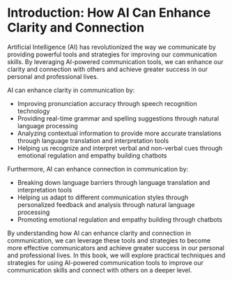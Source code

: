 Introduction: How AI Can Enhance Clarity and Connection
=======================================================

Artificial Intelligence (AI) has revolutionized the way we communicate by providing powerful tools and strategies for improving our communication skills. By leveraging AI-powered communication tools, we can enhance our clarity and connection with others and achieve greater success in our personal and professional lives.

AI can enhance clarity in communication by:

* Improving pronunciation accuracy through speech recognition technology
* Providing real-time grammar and spelling suggestions through natural language processing
* Analyzing contextual information to provide more accurate translations through language translation and interpretation tools
* Helping us recognize and interpret verbal and non-verbal cues through emotional regulation and empathy building chatbots

Furthermore, AI can enhance connection in communication by:

* Breaking down language barriers through language translation and interpretation tools
* Helping us adapt to different communication styles through personalized feedback and analysis through natural language processing
* Promoting emotional regulation and empathy building through chatbots

By understanding how AI can enhance clarity and connection in communication, we can leverage these tools and strategies to become more effective communicators and achieve greater success in our personal and professional lives. In this book, we will explore practical techniques and strategies for using AI-powered communication tools to improve our communication skills and connect with others on a deeper level.
